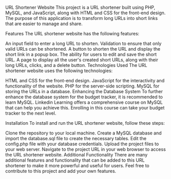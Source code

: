 URL Shortener Website
This project is a URL shortener built using PHP, MySQL, and JavaScript, along with HTML and CSS for the front-end design. The purpose of this application is to transform long URLs into short links that are easier to manage and share.

Features
The URL shortener website has the following features:

An input field to enter a long URL to shorten.
Validation to ensure that only valid URLs can be shortened.
A button to shorten the URL and display the short link in a popup box.
The ability for users to edit and save the short URL.
A page to display all the user's created short URLs, along with their long URLs, clicks, and a delete button.
Technologies Used
The URL shortener website uses the following technologies:

HTML and CSS for the front-end design.
JavaScript for the interactivity and functionality of the website.
PHP for the server-side scripting.
MySQL for storing the URLs in a database.
Enhancing the Database System
To further enhance the database system for the budget tracker, it is recommended to learn MySQL. Linkedin Learning offers a comprehensive course on MySQL that can help you achieve this. Enrolling in this course can take your budget tracker to the next level.

Installation
To install and run the URL shortener website, follow these steps:

Clone the repository to your local machine.
Create a MySQL database and import the database.sql file to create the necessary tables.
Edit the config.php file with your database credentials.
Upload the project files to your web server.
Navigate to the project URL in your web browser to access the URL shortener website.
Additional Functionality
There are many additional features and functionality that can be added to this URL shortener to make it more powerful and useful for users. Feel free to contribute to this project and add your own features.
